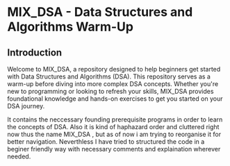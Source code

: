 # MIX_DSA - Data Structures and Algorithms Warm-Up

## Introduction
Welcome to MIX_DSA, a repository designed to help beginners get started with Data Structures and Algorithms (DSA). This repository serves as a warm-up before diving into more complex DSA concepts. Whether you're new to programming or looking to refresh your skills, MIX_DSA provides foundational knowledge and hands-on exercises to get you started on your DSA journey.

It contains the neccessary founding prerequisite programs in order to learn the concepts of DSA. Also it is kind of haphazard order and cluttered right now thus the name MIX_DSA , but as of now i am trying to reorganise it for better navigation. Neverthless I have tried to structured the code in a beginer friendly way with necessary comments and explaination wherever needed. 
